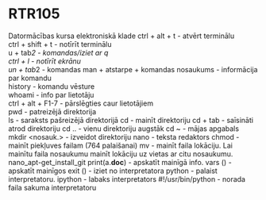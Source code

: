 # RTR105
Datormācības kursa elektroniskā klade
ctrl + alt + t - atvērt terminālu  
ctrl + shift + t - notīrīt terminālu  
u + tab*2 - komandas/iziet ar q  
ctrl + l - notīrīt ekrānu  
un + tab*2 - komandas
man + atstarpe + komandas nosaukums - informācija par komandu  
history - komandu vēsture  
whoami - info par lietotāju  
ctrl + alt + F1-7 - pārslēgties caur lietotājiem  
pwd - patreizējā direktorija  
ls - saraksts pašreizējā direktorijā
cd - mainīt direktoriju
cd + tab - saīsināti atrod direktoriju
cd .. - vienu direktoriju augstāk
cd ~ - mājas apgabals
mkdir <nosauk.> - izveidot direktoriju
nano <nosauk> - teksta redaktors
chmod - mainīt piekļuves failam (764 palaišanai)
mv - mainīt faila lokāciju. Lai mainītu faila nosaukumu mainīt lokāciju uz vietas ar citu nosaukumu.
nano_apt-get_install_git
print(a.__doc__) - apskatīt mainīgā info.
vars () - apskatīt mainīgos
 exit () - iziet no interpretatora
  python - palaist interpretatoru.
  ipython - labaks interpretators
#!/usr/bin/python - norada faila sakuma interpretatoru
  
  
